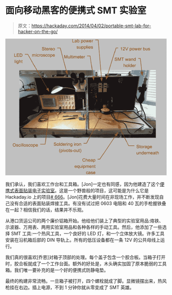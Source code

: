 # 面向移动黑客的便携式 SMT 实验室

> 原文：<https://hackaday.com/2014/04/02/portable-smt-lab-for-hacker-on-the-go/>

![smt-lab2](img/b737dc29d326229b57f973a33ba81458.png)

我们承认，我们喜欢工作台和工具箱。[Jon]一定也有同感，因为他建造了这个[便携式表面贴装电子实验室](http://www.revely.com/blog/1nbr1)。这是一个野兽般的项目，这可能是为什么它是 Hackaday.io 上的项目[# 666](http://hackaday.io/project/666-Ultimate-Portable-SMT-Lab)。[Jon]花费大量时间在非现场工作，并不断发现自己没有合适的表面贴装焊接工具。有没有试过把 0603 电阻和 40 瓦的手枪握铁叠在一起？相信我们的话，结果并不乐观。

从港口货运公司的两个廉价铝箱开始。他给他们装上了典型的实验室用品:烙铁、示波器、万用表、两用实验室用品和各种各样的手动工具。然后，他添加了一些选择 SMT 工具:一个热风工具，一个良好的 LED 灯，和一个立体放大镜。许多工具安装在沿机箱后部的 DIN 导轨上。所有的低压设备都在一条 12V 的公共母线上运行。

我们真的很喜欢[乔恩]对箱子顶部的处理。每个盖子包含一个胶合板。当箱子打开时，胶合板就成了一个工作台面。额外的好处是，木头确实加固了原本脆弱的工具箱。我们唯一要补充的是一个好的便携式防静电垫。

最终的构建非常流畅。一旦箱子被打开，四个螺栓就成了脚。显微镜摆出来，热风枪挂在右边。插上电源，不到 1 分钟你就从零变成了 SMT 英雄。